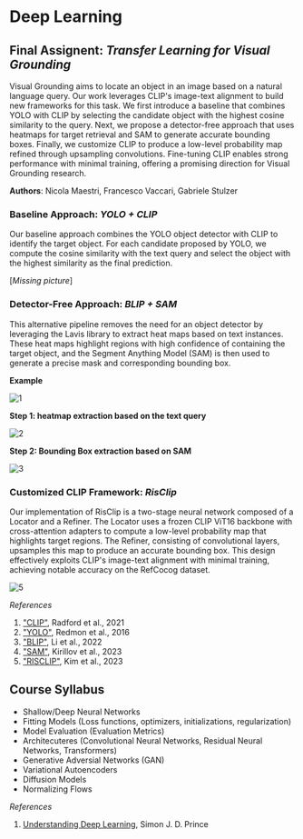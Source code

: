 # Deep Learning

## Final Assignent: *Transfer Learning for Visual Grounding*

Visual Grounding aims to locate an object in an image based on a natural language query. Our work leverages CLIP's image-text alignment to build new frameworks for this task. We first introduce a baseline that combines YOLO with CLIP by selecting the candidate object with the highest cosine similarity to the query. Next, we propose a detector-free approach that uses heatmaps for target retrieval and SAM to generate accurate bounding boxes. Finally, we customize CLIP to produce a low-level probability map refined through upsampling convolutions. Fine-tuning CLIP enables strong performance with minimal training, offering a promising direction for Visual Grounding research.

**Authors**: Nicola Maestri, Francesco Vaccari, Gabriele Stulzer

### Baseline Approach: *YOLO + CLIP*

Our baseline approach combines the YOLO object detector with CLIP to identify the target object. For each candidate proposed by YOLO, we compute the cosine similarity with the text query and select the object with the highest similarity as the final prediction.

[*Missing picture*]

### Detector-Free Approach: *BLIP + SAM*

This alternative pipeline removes the need for an object detector by leveraging the Lavis library to extract heat maps based on text instances. These heat maps highlight regions with high confidence of containing the target object, and the Segment Anything Model (SAM) is then used to generate a precise mask and corresponding bounding box.

**Example**

![1](https://github.com/NicolaMaestri00/Deep-Learning/assets/104208237/142634d3-4b99-4c1f-9f26-1ad7f78323a1)

**Step 1: heatmap extraction based on the text query**

![2](https://github.com/NicolaMaestri00/Deep-Learning/assets/104208237/68e7cd10-1532-4b37-b297-c348fcd776f5)

**Step 2: Bounding Box extraction based on SAM**

![3](https://github.com/NicolaMaestri00/Deep-Learning/assets/104208237/a22cd2a5-c511-4a6b-8350-5067d8c59f68)

### Customized CLIP Framework: *RisClip*

Our implementation of RisClip is a two-stage neural network composed of a Locator and a Refiner. The Locator uses a frozen CLIP ViT16 backbone with cross-attention adapters to compute a low-level probability map that highlights target regions. The Refiner, consisting of convolutional layers, upsamples this map to produce an accurate bounding box. This design effectively exploits CLIP's image-text alignment with minimal training, achieving notable accuracy on the RefCocog dataset.

![5](https://github.com/NicolaMaestri00/Deep-Learning/assets/104208237/e4e1e6c1-bdcc-418a-a2b3-f76c1d01d0a9)

_References_

1. ["CLIP"](https://arxiv.org/abs/2103.00020), Radford et al., 2021
2. ["YOLO"](https://ieeexplore.ieee.org/document/7780460), Redmon et al., 2016
3. ["BLIP"](https://arxiv.org/abs/2201.12086), Li et al., 2022
4. ["SAM"](https://arxiv.org/abs/2304.02643), Kirillov et al., 2023
5. ["RISCLIP"](https://arxiv.org/pdf/2306.08498v2), Kim et al., 2023

## Course Syllabus
- Shallow/Deep Neural Networks
- Fitting Models (Loss functions, optimizers, initializations, regularization)
- Model Evaluation (Evaluation Metrics)
- Architecuteres (Convolutional Neural Networks, Residual Neural Networks, Transformers)
- Generative Adversial Networks (GAN)
- Variational Autoencoders
- Diffusion Models
- Normalizing Flows

_References_
1. [Understanding Deep Learning](https://mitpress.mit.edu/9780262048644/understanding-deep-learning/), Simon J. D. Prince
